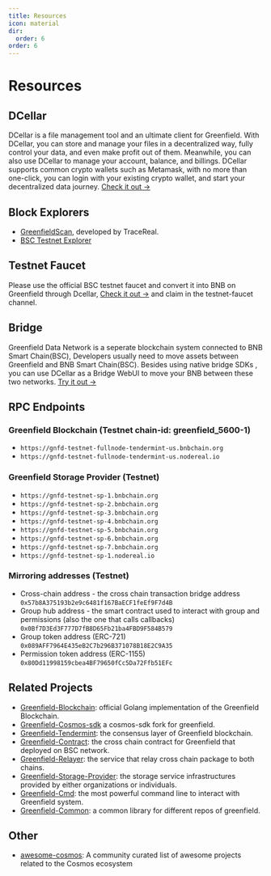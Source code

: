 ```yaml
---
title: Resources
icon: material
dir:
  order: 6
order: 6
---
```


# Resources

## DCellar
DCellar is a file management tool and an ultimate client for Greenfield. With DCellar, you can store and manage your
files in a decentralized way, fully control your data, and even make profit out of them.
Meanwhile, you can also use DCellar to manage your account, balance, and billings. DCellar supports
common crypto wallets such as Metamask, with no more than one-click, you can login with your existing crypto wallet,
and start your decentralized data journey. [Check it out →](https://dcellar.io)

## Block Explorers
- [GreenfieldScan](https://greenfieldscan.com), developed by TraceReal.
- [BSC Testnet Explorer](hhttps://testnet.bscscan.com/)

## Testnet Faucet
Please use the official BSC testnet faucet and convert it into BNB on Greenfield through Dcellar,
[Check it out →](https://discord.com/invite/bnbchain) and claim in the testnet-faucet channel.

## Bridge

Greenfield Data Network is a seperate blockchain system connected to BNB Smart Chain(BSC),
Developers usually need to move assets between Greenfield and BNB Smart Chain(BSC).
Besides using native bridge SDKs , you can use DCellar as a Bridge WebUI to move your
BNB between these two networks.  [Try it out →](https://dcellar.io)


## RPC Endpoints

### Greenfield Blockchain (Testnet chain-id: greenfield_5600-1)
- `https://gnfd-testnet-fullnode-tendermint-us.bnbchain.org` 
- `https://gnfd-testnet-fullnode-tendermint-us.nodereal.io`

### Greenfield Storage Provider (Testnet)
- `https://gnfd-testnet-sp-1.bnbchain.org` 
- `https://gnfd-testnet-sp-2.bnbchain.org`
- `https://gnfd-testnet-sp-3.bnbchain.org`
- `https://gnfd-testnet-sp-4.bnbchain.org`
- `https://gnfd-testnet-sp-5.bnbchain.org`
- `https://gnfd-testnet-sp-6.bnbchain.org`
- `https://gnfd-testnet-sp-7.bnbchain.org`
- `https://gnfd-testnet-sp-1.nodereal.io`

### Mirroring addresses (Testnet)
- Cross-chain address - the cross chain transaction bridge address `0x57b8A375193b2e9c6481f167BaECF1feEf9F7d4B`
- Group hub address - the smart contract used to interact with group and permissions (also the one that calls callbacks) `0x0Bf7D3Ed3F777D7fB8D65Fb21ba4FBD9F584B579`
- Group token address (ERC-721) `0x089AFF7964E435eB2C7b296B371078B18E2C9A35`
- Permission token address (ERC-1155) `0x80Dd11998159cbea4BF79650fCc5Da72Ffb51EFc`

## Related Projects
- [Greenfield-Blockchain](https://github.com/bnb-chain/greenfield): official Golang implementation of the Greenfield Blockchain.
- [Greenfield-Cosmos-sdk](https://github.com/bnb-chain/greenfield-cosmos-sdk) a cosmos-sdk fork for greenfield.
- [Greenfield-Tendermint](https://github.com/bnb-chain/greenfield-tendermint): the consensus layer of Greenfield blockchain.
- [Greenfield-Contract](https://github.com/bnb-chain/greenfield-contracts): the cross chain contract for Greenfield that deployed on BSC network.
- [Greenfield-Relayer](https://github.com/bnb-chain/greenfield-relayer): the service that relay cross chain package to both chains.
- [Greenfield-Storage-Provider](https://github.com/bnb-chain/greenfield-storage-provider): the storage service infrastructures provided by either organizations or individuals.
- [Greenfield-Cmd](https://github.com/bnb-chain/greenfield-cmd): the most powerful command line to interact with Greenfield system.
- [Greenfield-Common](https://github.com/bnb-chain/greenfield-common): a common library for different repos of greenfield.

## Other 

- [awesome-cosmos](https://github.com/cosmos/awesome-cosmos): A community curated list of awesome projects related to the Cosmos ecosystem

